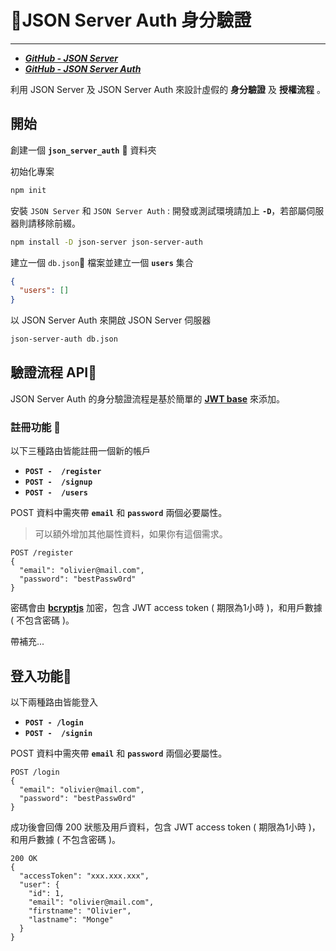# 🔐JSON Server Auth 身分驗證
---

- _**[GitHub - JSON Server](https://github.com/typicode/json-server)**_
- _**[GitHub - JSON Server Auth](https://github.com/jeremyben/json-server-auth)**_

利用 JSON Server 及 JSON Server Auth 來設計虛假的 **身分驗證** 及 **授權流程** 。

## 開始

創建一個 **`json_server_auth`** 📁 資料夾

初始化專案 

```bash
npm init
```

安裝 `JSON Server` 和 `JSON Server Auth` : 開發或測試環境請加上 **`-D`**，若部屬伺服器則請移除前綴。

```bash
npm install -D json-server json-server-auth
```

建立一個 `db.json`📁 檔案並建立一個 **`users`** 集合

```json
{
  "users": []
}
```

以 JSON Server Auth 來開啟 JSON Server 伺服器

```bash
json-server-auth db.json
```

## 驗證流程 API🔑

JSON Server Auth 的身分驗證流程是基於簡單的 **[JWT base](https://jwt.io/)** 來添加。

### 註冊功能 👥

以下三種路由皆能註冊一個新的帳戶

- **`POST -  /register`**
- **`POST -  /signup`**
- **`POST -  /users`**

POST 資料中需夾帶 **`email`** 和 **`password`** 兩個必要屬性。
> 可以額外增加其他屬性資料，如果你有這個需求。

```http
POST /register
{
  "email": "olivier@mail.com",
  "password": "bestPassw0rd"
}
```

密碼會由 **[bcryptjs](https://github.com/dcodeIO/bcrypt.js)** 加密，包含 JWT access token ( 期限為1小時 )，和用戶數據 ( 不包含密碼 )。

帶補充...

## 登入功能🪪

以下兩種路由皆能登入

- **`POST - /login`**
- **`POST -  /signin`**

POST 資料中需夾帶 **`email`** 和 **`password`** 兩個必要屬性。

```http
POST /login
{
  "email": "olivier@mail.com",
  "password": "bestPassw0rd"
}
```

成功後會回傳 200 狀態及用戶資料，包含 JWT access token ( 期限為1小時 )，和用戶數據 ( 不包含密碼 )。

```http
200 OK
{
  "accessToken": "xxx.xxx.xxx",
  "user": {
    "id": 1,
    "email": "olivier@mail.com",
    "firstname": "Olivier",
    "lastname": "Monge"
  }
}
```